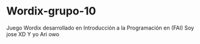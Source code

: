 # Wordix-grupo-10
Juego Wordix desarrollado en Introducción a la Programación en (FAI)
Soy jose XD
Y yo Ari owo